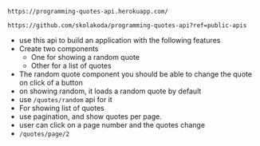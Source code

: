 `https://programming-quotes-api.herokuapp.com/`

`https://github.com/skolakoda/programming-quotes-api?ref=public-apis`

- use this api to build an application with the following features
- Create two components
  - One for showing a random quote
  - Other for a list of quotes
- The random quote component you should be able to change the quote on click of a button
- on showing random, it loads a random quote by default
- use `/quotes/random` api for it
- For showing list of quotes
- use pagination, and show quotes per page.
- user can click on a page number and the quotes change
- `/quotes/page/2`